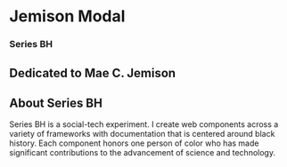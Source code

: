 # Jemison Modal
### Series BH

## Dedicated to Mae C. Jemison


## About Series BH
Series BH is a social-tech experiment. I create web components across a variety of frameworks with documentation that is centered around black history. Each component honors one person of color who has made significant contributions to the advancement of science and technology.